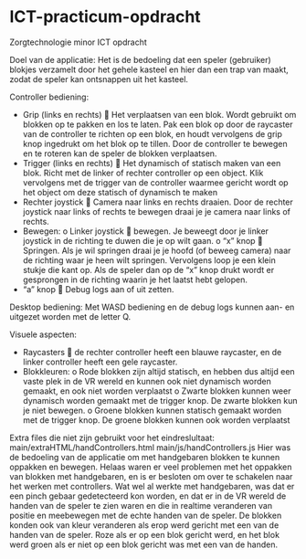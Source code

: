 # ICT-practicum-opdracht

Zorgtechnologie minor ICT opdracht

Doel van de applicatie:
Het is de bedoeling dat een speler (gebruiker) blokjes verzamelt door het gehele kasteel en hier dan een trap van maakt,
zodat de speler kan ontsnappen uit het kasteel.

Controller bediening:

- Grip (links en rechts)  Het verplaatsen van een blok. Wordt gebruikt om blokken op te pakken en los te laten. Pak een
  blok op door de raycaster van de controller te richten op een blok, en houdt vervolgens de grip knop ingedrukt om het
  blok op te tillen. Door de controller te bewegen en te roteren kan de speler de blokken verplaatsen.
- Trigger (links en rechts)  Het dynamisch of statisch maken van een blok. Richt met de linker of rechter controller op
  een object. Klik vervolgens met de trigger van de controller waarmee gericht wordt op het object om deze statisch of
  dynamisch te maken
- Rechter joystick  Camera naar links en rechts draaien. Door de rechter joystick naar links of rechts te bewegen draai
  je je camera naar links of rechts.
- Bewegen:
  o Linker joystick  bewegen. Je beweegt door je linker joystick in de richting te duwen die je op wilt gaan.
  o “x” knop  Springen. Als je wil springen draai je je hoofd (of beweeg camera) naar de richting waar je heen wilt
  springen. Vervolgens loop je een klein stukje die kant op. Als de speler dan op de “x” knop drukt wordt er gesprongen
  in de richting waarin je het laatst hebt gelopen.
- “a” knop  Debug logs aan of uit zetten.

Desktop bediening: Met WASD bediening en de debug logs kunnen aan- en uitgezet worden met de letter Q.

Visuele aspecten:

- Raycasters  de rechter controller heeft een blauwe raycaster, en de linker controller heeft een gele raycaster.
- Blokkleuren:
  o Rode blokken zijn altijd statisch, en hebben dus altijd een vaste plek in de VR wereld en kunnen ook niet dynamisch
  worden gemaakt, en ook niet worden verplaatst
  o Zwarte blokken kunnen weer dynamisch worden gemaakt met de trigger knop. De zwarte blokken kun je niet bewegen.
  o Groene blokken kunnen statisch gemaakt worden met de trigger knop. De groene blokken kunnen ook worden verplaatst

Extra files die niet zijn gebruikt voor het eindreslultaat:
main/extraHTML/handControllers.html
main/js/handControllers.js
Hier was de bedoeling van de applicatie om met handgebaren blokken te kunnen oppakken en bewegen. Helaas waren er veel
problemen met het oppakken van blokken met handgebaren, en is er besloten om over te schakelen naar het werken met
controllers. Wat wel al werkte met handgebaren, was dat er een pinch gebaar gedetecteerd kon worden, en dat er in de VR
wereld de handen van de speler te zien waren en die in realtime veranderen van positie en meebewegen met de echte handen
van de speler.
De blokken konden ook van kleur veranderen als erop werd gericht met een van de handen van de speler. Roze als er op een
blok gericht werd, en het blok werd groen als er niet op een blok gericht was met een van de handen.
